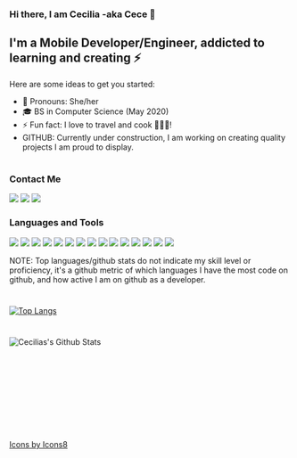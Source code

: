 ### Hi there, I am Cecilia -aka Cece 👋

## I'm a Mobile Developer/Engineer, addicted to learning and creating ⚡

Here are some ideas to get you started:

- 🌟 Pronouns: She/her
- 🎓 BS in Computer Science (May 2020)
- ⚡ Fun fact: I love to travel and cook 👩🏻‍🍳! 
- GITHUB: Currently under construction, I am working on creating quality projects I am proud to display.
<!--- - 📝 I recently picked up blooging. Visit DEV or Medium for my articles) -->

#
### Contact Me
[<img src="https://img.icons8.com/color/48/000000/twitter-squared.png"/>][twitter]
[<img src="https://img.icons8.com/color/48/000000/instagram-new.png"/>][instagram]
[<img src="https://img.icons8.com/color/48/000000/linkedin.png"/>][linkedin]
<!-- [<img src="https://img.icons8.com/color/48/000000/worldwide-location.png"/>][website] -->

### Languages and Tools
[<img src="https://img.icons8.com/fluent/50/000000/visual-studio-code-2019.png"/>](https://code.visualstudio.com/)
[<img src="https://img.icons8.com/color/48/000000/java-coffee-cup-logo.png"/>](https://www.java.com/en/)
[<img src="https://img.icons8.com/color/50/000000/javascript.png"/>](https://developer.mozilla.org/en-US/docs/Web/JavaScript)
[<img src="https://img.icons8.com/office/16/000000/react.png"/>](https://reactjs.org)
[<img src="https://img.icons8.com/color/48/000000/react-native.png"/>](https://reactnative.dev)
[<img src="https://img.icons8.com/color/48/000000/vue-js.png"/>](https://vuejs.org)
[<img src="https://img.icons8.com/color/48/000000/nodejs.png"/>](https://nodejs.org/en/)
[<img src="https://img.icons8.com/color/48/000000/mongodb.png"/>](https://www.mongodb.com)
[<img src="https://img.icons8.com/color/48/000000/python.png"/>](https://www.python.org)
[<img src="https://img.icons8.com/color/48/000000/css3.png"/>](https://developer.mozilla.org/en-US/docs/Archive/CSS3)
[<img src="https://img.icons8.com/ios-filled/50/000000/c-sharp-logo.png"/>](https://docs.microsoft.com/en-us/dotnet/csharp/)
[<img src="https://img.icons8.com/color/48/000000/git.png"/>](https://git-scm.com)
[<img src="https://img.icons8.com/officel/40/000000/console.png"/>](https://www.gnu.org/software/bash/)
[<img src="https://img.icons8.com/color/48/000000/firebase.png"/>](https://firebase.google.com)
[<img src="https://img.icons8.com/color/48/000000/pycharm.png"/>](https://www.jetbrains.com/pycharm/)

NOTE: Top languages/github stats do not indicate my skill level or proficiency, it's a github metric of which languages I have the most code on github, and how active I am on github as a developer.

#
[![Top Langs](https://github-readme-stats.vercel.app/api/top-langs/?username=cecilialuna11&layout=compact&theme=radical)](https://github.com/anuraghazra/github-readme-stats)

#

<img align="left" alt="Cecilias's Github Stats" src="https://github-readme-stats.codestackr.vercel.app/api?username=cecilialuna11&show_icons=true&hide_border=true&theme=nightowl" />


<br />
<br />
<br />
<br />
<br />
<br />
<br />
<br />
<br />
<br />


[Icons by Icons8](https://icons8.com/icons)

<!-- [website]: https://cecilialuna.com -->
[twitter]: https://twitter.com/_cecilialuna
[instagram]: https://www.instagram.com/code.nomad/
[linkedin]: https://www.linkedin.com/in/cecilia-banales-luna/
